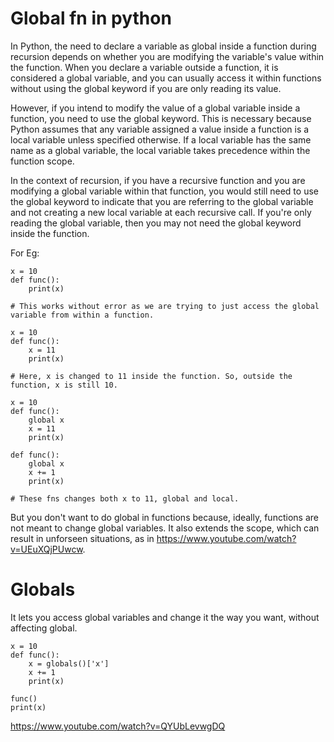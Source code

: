 # Global fn in python

In Python, the need to declare a variable as global inside a function during recursion depends on whether you are modifying the variable's value within the function. When you declare a variable outside a function, it is considered a global variable, and you can usually access it within functions without using the global keyword if you are only reading its value.

However, if you intend to modify the value of a global variable inside a function, you need to use the global keyword. This is necessary because Python assumes that any variable assigned a value inside a function is a local variable unless specified otherwise. If a local variable has the same name as a global variable, the local variable takes precedence within the function scope.

In the context of recursion, if you have a recursive function and you are modifying a global variable within that function, you would still need to use the global keyword to indicate that you are referring to the global variable and not creating a new local variable at each recursive call. If you're only reading the global variable, then you may not need the global keyword inside the function.

For Eg:

```
x = 10
def func():
    print(x)

# This works without error as we are trying to just access the global variable from within a function.
```

```
x = 10
def func():
    x = 11
    print(x)

# Here, x is changed to 11 inside the function. So, outside the function, x is still 10.
```

```
x = 10
def func():
    global x
    x = 11
    print(x)

def func():
    global x
    x += 1
    print(x)

# These fns changes both x to 11, global and local.
```

But you don't want to do global in functions because, ideally, functions are not meant to change global variables. It also extends the scope, which can result in unforseen situations, as in https://www.youtube.com/watch?v=UEuXQjPUwcw.

# Globals
It lets you access global variables and change it the way you want, without affecting global.
```
x = 10
def func():
    x = globals()['x']
    x += 1
    print(x)

func()
print(x)
```
https://www.youtube.com/watch?v=QYUbLevwgDQ